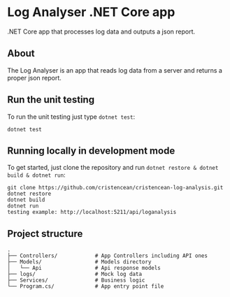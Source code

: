# Log Analyser .NET Core app

.NET Core app that processes log data and outputs a json report.

## About 

The Log Analyser is an app that reads log data from a server and returns a proper json report.

## Run the unit testing

To run the unit testing just type `dotnet test`:

    dotnet test

## Running locally in development mode

To get started, just clone the repository and run `dotnet restore & dotnet build & dotnet run`:

    git clone https://github.com/cristencean/cristencean-log-analysis.git
    dotnet restore
    dotnet build
    dotnet run
    testing example: http://localhost:5211/api/loganalysis

## Project structure

    .
    ├── Controllers/            # App Controllers including API ones
    ├── Models/                 # Models directory
    │   └── Api                 # Api response models
    ├── logs/                   # Mock log data
    ├── Services/               # Business logic
    └── Program.cs/             # App entry point file